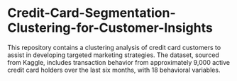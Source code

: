 # Credit-Card-Segmentation-Clustering-for-Customer-Insights
This repository contains a clustering analysis of credit card customers to assist in developing targeted marketing strategies. The dataset, sourced from Kaggle, includes transaction behavior from approximately 9,000 active credit card holders over the last six months, with 18 behavioral variables.

